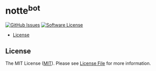 <h1>notte<sup>bot</sup></h1>

[![GitHub Issues][ico-github-issues]][link-github-issues]
[![Software License][ico-license]](LICENSE)

- [License](#license)

## License


The MIT License ([MIT](https://opensource.org/licenses/MIT)). Please see [License File](LICENSE) for more information.

<!-- Icons -->

[ico-license]: https://img.shields.io/github/license/mashape/apistatus.svg

[ico-github-issues]: https://img.shields.io/github/issues/finagin/notte-bot
[link-github-issues]: https://github.com/finagin/notte-bot/issues

